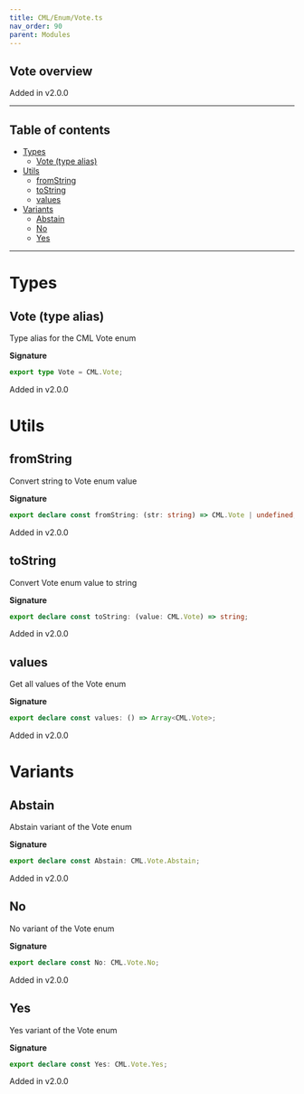 ```yaml
---
title: CML/Enum/Vote.ts
nav_order: 90
parent: Modules
---
```


## Vote overview

Added in v2.0.0

---

<h2 class="text-delta">Table of contents</h2>

- [Types](#types)
  - [Vote (type alias)](#vote-type-alias)
- [Utils](#utils)
  - [fromString](#fromstring)
  - [toString](#tostring)
  - [values](#values)
- [Variants](#variants)
  - [Abstain](#abstain)
  - [No](#no)
  - [Yes](#yes)

---

# Types

## Vote (type alias)

Type alias for the CML Vote enum

**Signature**

```ts
export type Vote = CML.Vote;
```

Added in v2.0.0

# Utils

## fromString

Convert string to Vote enum value

**Signature**

```ts
export declare const fromString: (str: string) => CML.Vote | undefined;
```

Added in v2.0.0

## toString

Convert Vote enum value to string

**Signature**

```ts
export declare const toString: (value: CML.Vote) => string;
```

Added in v2.0.0

## values

Get all values of the Vote enum

**Signature**

```ts
export declare const values: () => Array<CML.Vote>;
```

Added in v2.0.0

# Variants

## Abstain

Abstain variant of the Vote enum

**Signature**

```ts
export declare const Abstain: CML.Vote.Abstain;
```

Added in v2.0.0

## No

No variant of the Vote enum

**Signature**

```ts
export declare const No: CML.Vote.No;
```

Added in v2.0.0

## Yes

Yes variant of the Vote enum

**Signature**

```ts
export declare const Yes: CML.Vote.Yes;
```

Added in v2.0.0

